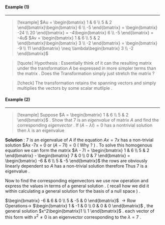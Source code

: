 
#### Example (1)
___
> [!example] 
> $Au = \begin{bmatrix} 1 & 6 \\ 5 & 2 \end{bmatrix}\begin{bmatrix} 6 \\ -5 \end{bmatrix} = \begin{bmatrix} -24 \\ 20 \end{bmatrix} = -4\begin{bmatrix} 6 \\ -5 \end{bmatrix} = -4u$
$Av = \begin{bmatrix} 1 & 6 \\ 5 & 2 \end{bmatrix}\begin{bmatrix} 3 \\ -2 \end{bmatrix} = \begin{bmatrix} -9 \\ 11 \end{bmatrix} \neq \lambda\begin{bmatrix} 3 \\ -2 \end{bmatrix}$ 

> [!quote] 
> Hypothesis : Essentially think of it can the resulting matrix under the transformation  $A$ be expressed in more simpler terms than the matrix . Does the Transformation simply just stretch the matrix ? 

> [!check] 
> The transformation retains the spanning vectors and simply multiplies the vectors by some scalar mutliple . 


#### Example (2)
___
> [!example] 
> Suppose $A = \begin{bmatrix} 1 & 6 \\ 5 & 2 \end{bmatrix}$ . Show that $7$ is an *eigenvalue* of matrix $A$ and find the corresponding *eigenvector* . 
> If $(A - \lambda I) = 0$ has a nontrivial solution then $\lambda$ is an eigenvalue 
> 

**Solution** : $7$ is an eigenvalue of $A$ if the equation $Ax = 7x$ has a non-trivial solution $Ax -7x = 0 or $(A-7 I) = 0$   ( Why ? ) . To solve this homogenous equation we can form the matrix $A - 7I = \begin{bmatrix} 1 & 6  \\ 5 & 2 \end{bmatrix} - \begin{bmatrix} 7 & 0 \\ 0 & 7 \end{bmatrix} = \begin{bmatrix} -6 & 6 \\ 5 & -5 \end{bmatrix}$    the rows are obviously linearly dependent so $A$ has a non-trivial solution therefore Thus $7$ is a eigenvalue . 

Now to find the corresponding eigenvectors  we use row operation and express the values in terms of a general solution . ( recall how we did it within calculating a general solution for the basis of a null space ) . 

$\begin{bmatrix} -6 &  6 &  0 \\  5 &  -5 & 0 \end{bmatrix}$ $\rightarrow \text{Row Operations} \rightarrow$  $\begin{bmatrix} 1 & -1 & 0 \\ 0 & 0 & 0 \end{bmatrix}$ , the general solution $x^2\begin{bmatrix}1 \\ 1 \end{bmatrix}$  . each vector of this form with $x^2 \neq 0$ is an eigenvector  corresponding to the $\lambda =7$ . 